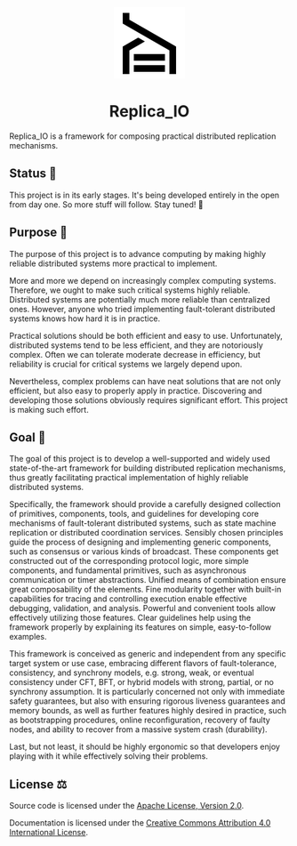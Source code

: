 <div align="center">
    <img src="doc/img/logo.png" alt="Logo" />
    <h1>Replica_IO</h1>
</div>

Replica_IO is a framework for composing practical distributed
replication mechanisms.

## Status 🌱

This project is in its early stages. It's being developed entirely in
the open from day one. So more stuff will follow. Stay tuned! 👀

## Purpose 🌟

The purpose of this project is to advance computing by making highly
reliable distributed systems more practical to implement.

More and more we depend on increasingly complex computing systems.
Therefore, we ought to make such critical systems highly reliable.
Distributed systems are potentially much more reliable than
centralized ones. However, anyone who tried implementing
fault-tolerant distributed systems knows how hard it is in practice.

Practical solutions should be both efficient and easy to use.
Unfortunately, distributed systems tend to be less efficient, and they
are notoriously complex. Often we can tolerate moderate decrease in
efficiency, but reliability is crucial for critical systems we largely
depend upon.

Nevertheless, complex problems can have neat solutions that are not
only efficient, but also easy to properly apply in practice.
Discovering and developing those solutions obviously requires
significant effort. This project is making such effort.

## Goal 🎯

The goal of this project is to develop a well-supported and widely
used state-of-the-art framework for building distributed replication
mechanisms, thus greatly facilitating practical implementation of
highly reliable distributed systems.

Specifically, the framework should provide a carefully designed
collection of primitives, components, tools, and guidelines for
developing core mechanisms of fault-tolerant distributed systems, such
as state machine replication or distributed coordination services.
Sensibly chosen principles guide the process of designing and
implementing generic components, such as consensus or various kinds of
broadcast. These components get constructed out of the corresponding
protocol logic, more simple components, and fundamental primitives,
such as asynchronous communication or timer abstractions. Unified
means of combination ensure great composability of the elements. Fine
modularity together with built-in capabilities for tracing and
controlling execution enable effective debugging, validation, and
analysis. Powerful and convenient tools allow effectively utilizing
those features. Clear guidelines help using the framework properly by
explaining its features on simple, easy-to-follow examples.

This framework is conceived as generic and independent from any
specific target system or use case, embracing different flavors of
fault-tolerance, consistency, and synchrony models, e.g. strong, weak,
or eventual consistency under CFT, BFT, or hybrid models with strong,
partial, or no synchrony assumption. It is particularly concerned not
only with immediate safety guarantees, but also with ensuring rigorous
liveness guarantees and memory bounds, as well as further features
highly desired in practice, such as bootstrapping procedures, online
reconfiguration, recovery of faulty nodes, and ability to recover from
a massive system crash (durability).

Last, but not least, it should be highly ergonomic so that developers
enjoy playing with it while effectively solving their problems.

## License ⚖️

Source code is licensed under the [Apache License, Version
2.0](LICENSE).

Documentation is licensed under the [Creative Commons Attribution 4.0
International License][cc-40].

[cc-40]: http://creativecommons.org/licenses/by/4.0/
